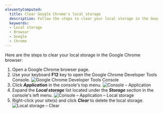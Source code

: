 ```yaml
---
eleventyComputed:
  title: Clear Google Chrome's local storage
  description: Follow the steps to clear your local storage in the Google Chrome browser.
  keywords:
  - Local storage
  - Browser
  - Google
  - Chrome
---
```

Here are the steps to clear your local storage in the Google Chrome browser:

1. Open a Google Chrome browser page.
1. Use your keyboard **F12** key to open the Google Chrome Developer Tools Console.
![Google Chrome Developer Tools Console](https://cdnweb.devolutions.net/docs/docs_en_kb_KB4759.png)
1. Click ***Application*** in the console's top menu.
![Console – Application](https://cdnweb.devolutions.net/docs/docs_en_kb_KB4760.png)
1. Expand the ***Local storage*** list located under the ***Storage*** section in the console's left menu.
![Console – Application – Local storage](https://cdnweb.devolutions.net/docs/docs_en_kb_KB4761.png)
1. Right-click your site(s) and click ***Clear*** to delete the local storage.
![Local storage – Clear](https://cdnweb.devolutions.net/docs/docs_en_kb_KB4762.png)